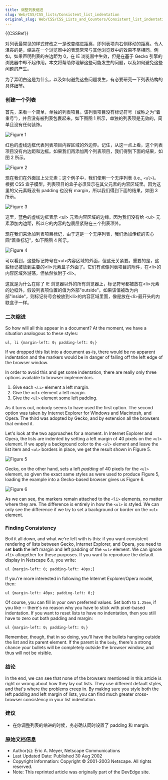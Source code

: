 ```yaml
---
title: 调整列表缩进
slug: Web/CSS/CSS_lists/Consistent_list_indentation
original_slug: Web/CSS/CSS_Lists_and_Counters/Consistent_list_indentation
---
```


{{CSSRef}}

对列表最常见的样式修改之一是改变缩进距离，即列表项向右侧移动的距离。令人沮丧的是，缩进在一个浏览器中的表现常常与其他浏览器中的效果不尽相同。例如，如果声明列表的左边距为 0，在 IE 浏览器中生效，但是在基于 Gecko 引擎的浏览器中却不起作用。本文将帮助你理解这些可能发生的问题，以及如何避免这些问题的产生。

为了弄明白这是为什么，以及如何避免这些问题发生，有必要研究一下列表结构的具体细节。

### 创建一个列表

首先，来看一个简单，单独的列表项目。该列表项目没有标记符号（或称之为“着重号”），并且没有被列表包裹起来。如下图图 1 所示，单独的列表项是无效的，简单且没有任何装饰。

![Figure 1](consistent-list-indentation-figure1.gif)

红色的虚线边框代表列表项目内容区域的外边界。记住，从这一点上看，这个列表项目没有内边距和边框。如果我们再添加两个列表项目，我们得到下面的结果，如图 2 所示。

![Figure 2](consistent-list-indentation-figure2.gif)

现在我们在外面加上父元素；这个例子中，我们使用一个无序列表 (i.e., `<ul>`)。根据 CSS 盒子模型，列表项目的盒子必须显示在其父元素的内容区域里。因为这里的父元素既没有 padding 也没有 margin，所以我们得到下面的结果，如图 3 所示。

![Figure 3](consistent-list-indentation-figure3.gif)

这里，蓝色的虚线边框表示 \<ul> 元素内容区域的边缘。因为我们没有给 \<ul> 元素添加内边距，所以它的内容的包裹层紧贴在三个列表项外。

现在我们来添加列表项目标记，由于这是一个无序列表，我们添加传统的实心圆“着重标记”，如下图图 4 所示。

![Figure 4](consistent-list-indentation-figure4.gif)

可以看到，这些标记符号在\<ul>内容区域的外面，但这无关紧要。重要的是，这些标记被放到主要的\<li>元素盒子外面了。它们有点像列表项目的附件，在\<li>的内容区域外游荡，但依然依附于\<li>。

这就是为什么在除了 IE 浏览器以外的所有浏览器上，标记符号都被放在\<li>元素的边框外，假设列表项位置的值为外部"outside"。如果该值被改为内部"inside"，则标记符号会被放到\<li>的内容区域里面，像是放在\<li>最开头的内联盒子一样。

### 二次缩进

So how will all this appear in a document? At the moment, we have a situation analogous to these styles:

```
ul, li {margin-left: 0; padding-left: 0;}
```

If we dropped this list into a document as-is, there would be no apparent indentation and the markers would be in danger of falling off the left edge of the browser window.

In order to avoid this and get some indentation, there are really only three options available to browser implementors.

1. Give each `<li>` element a left margin.
2. Give the `<ul>` element a left margin.
3. Give the `<ul>` element some left padding.

As it turns out, nobody seems to have used the first option. The second option was taken by Internet Explorer for Windows and Macintosh, and Opera. The third was adopted by Gecko, and by extension all the browsers that embed it.

Let's look at the two approaches for a moment. In Internet Explorer and Opera, the lists are indented by setting a left margin of 40 pixels on the `<ul>` element. If we apply a background color to the `<ul>` element and leave the list item and `<ul>` borders in place, we get the result shown in Figure 5.

![Figure 5](consistent-list-indentation-figure5.gif)

Gecko, on the other hand, sets a left _padding_ of 40 pixels for the `<ul>` element, so given the exact same styles as were used to produce Figure 5, loading the example into a Gecko-based browser gives us Figure 6.

![Figure 6](consistent-list-indentation-figure6.gif)

As we can see, the markers remain attached to the `<li>` elements, no matter where they are. The difference is entirely in how the `<ul>` is styled. We can only see the difference if we try to set a background or border on the `<ul>` element.

### Finding Consistency

Boil it all down, and what we're left with is this: if you want consistent rendering of lists between Gecko, Internet Explorer, and Opera, you need to set **both** the left margin and left padding of the `<ul>` element. We can ignore `<li>` altogether for these purposes. If you want to reproduce the default display in Netscape 6.x, you write:

```
ul {margin-left: 0; padding-left: 40px;}
```

If you're more interested in following the Internet Explorer/Opera model, then:

```
ul {margin-left: 40px; padding-left: 0;}
```

Of course, you can fill in your own preferred values. Set both to `1.25em`, if you like -- there's no reason why you have to stick with pixel-based indentation. If you want to reset lists to have no indentation, then you still have to zero out both padding and margin:

```
ul {margin-left: 0; padding-left: 0;}
```

Remember, though, that in so doing, you'll have the bullets hanging outside the list and its parent element. If the parent is the `body`, there's a strong chance your bullets will be completely outside the browser window, and thus will not be visible.

### 结论

In the end, we can see that none of the browsers mentioned in this article is right or wrong about how they lay out lists. They use different default styles, and that's where the problems creep in. By making sure you style both the left padding and left margin of lists, you can find much greater cross-browser consistency in your list indentation.

### 建议

- 在你调整列表的缩进的时候，务必确认同时设置了 padding 和 margin.

### 原始文档信息

- Author(s): Eric A. Meyer, Netscape Communications
- Last Updated Date: Published 30 Aug 2002
- Copyright Information: Copyright © 2001-2003 Netscape. All rights reserved.
- Note: This reprinted article was originally part of the DevEdge site.
